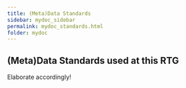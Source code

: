 ```yaml
---
title: (Meta)Data Standards
sidebar: mydoc_sidebar
permalink: mydoc_standards.html
folder: mydoc
---
```


## (Meta)Data Standards used at this RTG

Elaborate accordingly!